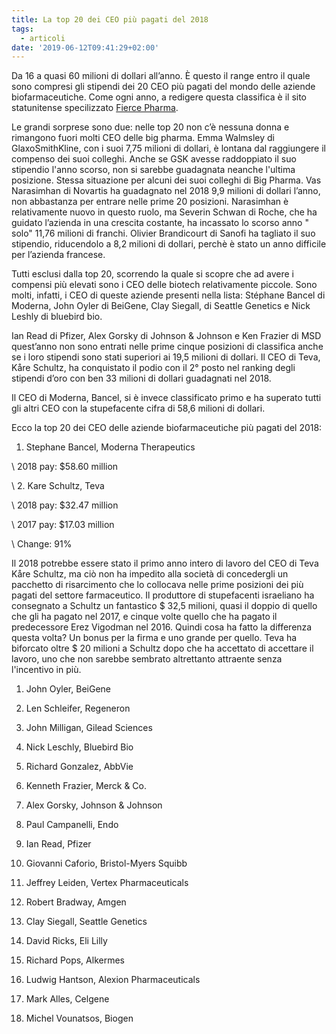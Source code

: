 ```yaml
---
title: La top 20 dei CEO più pagati del 2018
tags:
  - articoli
date: '2019-06-12T09:41:29+02:00'
---
```

Da 16 a quasi 60 milioni di dollari all’anno. È questo il range entro il quale sono compresi gli stipendi dei 20 CEO più pagati del mondo delle aziende biofarmaceutiche.  Come ogni anno, a redigere questa classifica è il sito statunitense specilizzato [Fierce Pharma](https://www.fiercepharma.com/special-report/top-20-highest-paid-biopharma-ceos-2018).

Le grandi sorprese sono due: nelle top 20 non c’è nessuna donna e rimangono fuori molti CEO delle big pharma. Emma Walmsley di GlaxoSmithKline, con i suoi 7,75 milioni di dollari, è lontana dal raggiungere il compenso dei suoi colleghi. Anche se GSK avesse raddoppiato il suo stipendio l'anno scorso, non si sarebbe guadagnata neanche l'ultima posizione. Stessa situazione per alcuni dei suoi colleghi di Big Pharma. Vas Narasimhan di Novartis ha guadagnato nel 2018 9,9 milioni di dollari l’anno, non abbastanza per entrare nelle prime 20 posizioni. Narasimhan è relativamente nuovo in questo ruolo, ma Severin Schwan di Roche, che ha guidato l’azienda in una crescita costante, ha incassato lo scorso anno " solo" 11,76 milioni di franchi. Olivier Brandicourt di Sanofi ha tagliato il suo stipendio, riducendolo a 8,2 milioni di dollari, perchè è stato un anno difficile per l’azienda francese.

Tutti esclusi dalla top 20, scorrendo la quale si scopre che ad avere i compensi più elevati sono i CEO delle biotech relativamente piccole. Sono molti, infatti, i CEO di queste aziende presenti nella lista: Stéphane Bancel di Moderna, John Oyler di BeiGene, Clay Siegall, di Seattle Genetics e Nick Leshly di bluebird bio.

Ian Read di Pfizer, Alex Gorsky di Johnson & Johnson e Ken Frazier di MSD quest’anno non sono entrati nelle prime cinque posizioni di classifica anche se i loro stipendi sono stati superiori ai 19,5 milioni di dollari. Il CEO di Teva, Kåre Schultz, ha conquistato il podio con il 2° posto nel ranking degli stipendi d’oro con ben 33 milioni di dollari guadagnati nel 2018.

Il CEO di Moderna, Bancel, si è invece classificato primo e ha superato tutti gli altri CEO con la stupefacente cifra di 58,6 milioni di dollari.

Ecco la top 20 dei CEO delle aziende biofarmaceutiche più pagati del 2018:

1. Stephane Bancel, Moderna Therapeutics

\    2018 pay: $58.60 million 

\    2. Kare Schultz, Teva

\    2018 pay: $32.47 million

\    2017 pay: $17.03 million

\    Change: 91%

Il 2018 potrebbe essere stato il primo anno intero di lavoro del CEO di Teva Kåre Schultz, ma ciò non ha impedito alla società di concedergli un pacchetto di risarcimento che lo collocava nelle prime posizioni dei più pagati del settore farmaceutico. Il produttore di stupefacenti israeliano ha consegnato a Schultz un fantastico $ 32,5 milioni, quasi il doppio di quello che gli ha pagato nel 2017, e cinque volte quello che ha pagato il predecessore Erez Vigodman nel 2016. Quindi cosa ha fatto la differenza questa volta? Un bonus per la firma e uno grande per quello. Teva ha biforcato oltre $ 20 milioni a Schultz dopo che ha accettato di accettare il lavoro, uno che non sarebbe sembrato altrettanto attraente senza l'incentivo in più.

1. John Oyler, BeiGene







1. Len Schleifer, Regeneron
2. John Milligan, Gilead Sciences
3. Nick Leschly, Bluebird Bio
4. Richard Gonzalez, AbbVie
5. Kenneth Frazier, Merck & Co.
6. Alex Gorsky, Johnson & Johnson
7. Paul Campanelli, Endo
8. Ian Read, Pfizer
9. Giovanni Caforio, Bristol-Myers Squibb
10. Jeffrey Leiden, Vertex Pharmaceuticals
11. Robert Bradway, Amgen
12. Clay Siegall, Seattle Genetics
13. David Ricks, Eli Lilly
14. Richard Pops, Alkermes
15. Ludwig Hantson, Alexion Pharmaceuticals
16. Mark Alles, Celgene
17. Michel Vounatsos, Biogen
